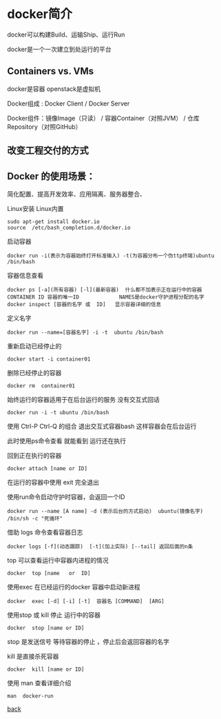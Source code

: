 # docker简介

docker可以构建Build、运输Ship、运行Run

docker是一个一次建立到处运行的平台

## Containers vs. VMs 

docker是容器  openstack是虚拟机

Docker组成 : Docker Client     / Docker Server

Docker组件：镜像Image（只读）  / 容器Container（对照JVM） / 仓库Repository（对照GitHub）

## 改变工程交付的方式

## Docker 的使用场景：

简化配置、提高开发效率、应用隔离、服务器整合、

Linux安装  Linux内置
```shell
sudo apt-get install docker.io
source  /etc/bash_completion.d/docker.io
```

启动容器
```shell
docker run -i(表示为容器始终打开标准输入) -t(为容器分布一个伪ttp终端)ubuntu /bin/bash
```


容器信息查看
```shell
docker ps [-a](所有容器) [-l](最新容器)  什么都不加表示正在运行中的容器
CONTAINER ID 容器的唯一ID             NAMES是docker守护进程分配的名字
docker inspect [容器的名字 或  ID]   显示容器详细的信息
```
定义名字
```shell
docker run --name=[容器名字] -i -t  ubuntu /bin/bash
```

重新启动已经停止的
```shell
docker start -i container01
```

删除已经停止的容器
```shell
docker rm  container01
```

始终运行的容器适用于在后台运行的服务  没有交互式回话
```shell
docker run -i -t ubuntu /bin/bash
```

使用 Ctrl-P  Ctrl-Q 的组合 退出交互式容器bash  这样容器会在后台运行

此时使用ps命令查看  就能看到  运行还在执行

回到正在执行的容器

```shell
docker attach [name or ID]
```

在运行的容器中使用 exit  完全退出

使用run命令启动守护时容器，会返回一个ID

```shell
docker run --name [A name] -d (表示后台的方式启动)  ubuntu(镜像名字) /bin/sh -c "死循环"
```

借助 logs 命令查看容器日志
```shell
docker logs [-f](动态跟踪)  [-t](加上实际) [--tail] 返回后面的n条
```

top 可以查看运行中容器内进程的情况
```shell
docker  top [name   or  ID]
```

使用exec 在已经运行的docker 容器中启动新进程
```shell
docker  exec [-d] [-i] [-t]  容器名 [COMMAND]  [ARG]
```

使用stop 或 kill 停止  运行中的容器
```shell
docker  stop [name or ID]
```
stop 是发送信号 等待容器的停止 ，停止后会返回容器的名字

kill 是直接杀死容器
```shell
docker  kill [name or ID]
```

使用  man 查看详细介绍
```shell
man  docker-run
```

[back](../index.md)






